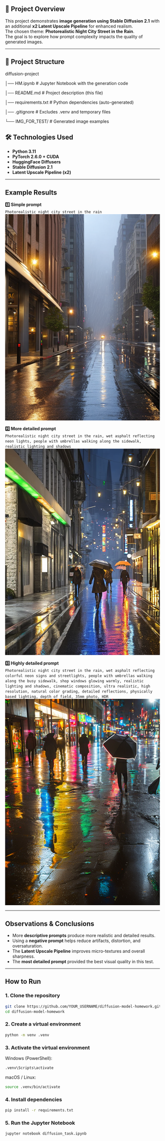 ## 📌 Project Overview
This project demonstrates **image generation using Stable Diffusion 2.1** with an additional **x2 Latent Upscale Pipeline** for enhanced realism.  
The chosen theme: **Photorealistic Night City Street in the Rain**.  
The goal is to explore how prompt complexity impacts the quality of generated images.

---

## 📂 Project Structure
diffusion-project

│── HM.ipynb # Jupyter Notebook with the generation code

│── README.md # Project description (this file)

│── requirements.txt # Python dependencies (auto-generated)

│── .gitignore # Excludes .venv and temporary files

└── IMG_FOR_TEST/ # Generated image examples


## 🛠 Technologies Used
- **Python 3.11**
- **PyTorch 2.6.0 + CUDA**
- **HuggingFace Diffusers**
- **Stable Diffusion 2.1**
- **Latent Upscale Pipeline (x2)**

---

## Example Results

**1️⃣ Simple prompt**  
`Photorealistic night city street in the rain`  
![city_01](IMG_For_Test/rain_city01.png)

**2️⃣ More detailed prompt**  
`Photorealistic night city street in the rain, wet asphalt reflecting neon lights, people with umbrellas walking along the sidewalk, realistic lighting and shadows`  
![city_02](IMG_For_Test/rain_city02.png)

**3️⃣ Highly detailed prompt**  
`Photorealistic night city street in the rain, wet asphalt reflecting colorful neon signs and streetlights, people with umbrellas walking along the busy sidewalk, shop windows glowing warmly, realistic lighting and shadows, cinematic composition, ultra realistic, high resolution, natural color grading, detailed reflections, physically based lighting, depth of field, 35mm photo, HDR`  
![city_03](IMG_For_Test/rain_city03.png)

---

## Observations & Conclusions
- More **descriptive prompts** produce more realistic and detailed results.  
- Using a **negative prompt** helps reduce artifacts, distortion, and oversaturation.  
- The **Latent Upscale Pipeline** improves micro-textures and overall sharpness.  
- The **most detailed prompt** provided the best visual quality in this test.

---

##  How to Run

### 1. Clone the repository

```bash
git clone https://github.com/YOUR_USERNAME/diffusion-model-homework.git
cd diffusion-model-homework
```

### 2. Create a virtual environment

```bash
python -m venv .venv
```

### 3. Activate the virtual environment

Windows (PowerShell):
```bash
.venv\Scripts\activate
```

macOS / Linux:
```bash
source .venv/bin/activate
```

### 4. Install dependencies

```bash
pip install -r requirements.txt
```

### 5. Run the Jupyter Notebook

```bash
jupyter notebook diffusion_task.ipynb
```
